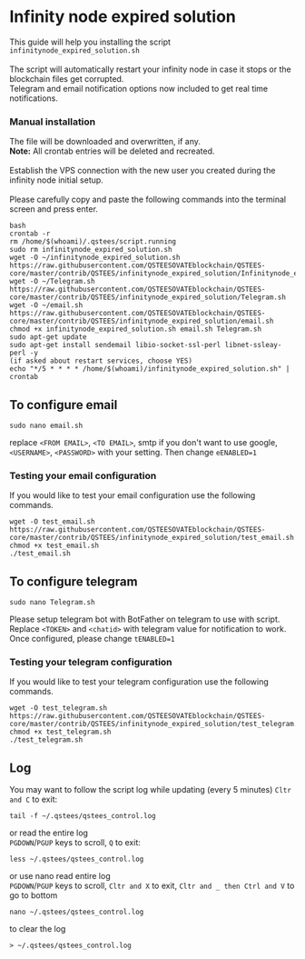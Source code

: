 # Infinity node expired solution
This guide will help you installing the script `infinitynode_expired_solution.sh`<br>
<br>
The script will automatically restart your infinity node in case it stops or the blockchain files get corrupted.<br>
Telegram and email notification options now included to get real time notifications.<br>

### Manual installation
The file will be downloaded and overwritten, if any.<br>
**Note:** All crontab entries will be deleted and recreated.
<br><br>
Establish the VPS connection with the new user you created during the infinity node initial setup.
<br><br>
Please carefully copy and paste the following commands into the terminal screen and press enter.

```
bash
crontab -r
rm /home/$(whoami)/.qstees/script.running
sudo rm infinitynode_expired_solution.sh
wget -O ~/infinitynode_expired_solution.sh https://raw.githubusercontent.com/QSTEESOVATEblockchain/QSTEES-core/master/contrib/QSTEES/infinitynode_expired_solution/Infinitynode_expired_solution.sh
wget -O ~/Telegram.sh https://raw.githubusercontent.com/QSTEESOVATEblockchain/QSTEES-core/master/contrib/QSTEES/infinitynode_expired_solution/Telegram.sh
wget -O ~/email.sh https://raw.githubusercontent.com/QSTEESOVATEblockchain/QSTEES-core/master/contrib/QSTEES/infinitynode_expired_solution/email.sh
chmod +x infinitynode_expired_solution.sh email.sh Telegram.sh
sudo apt-get update
sudo apt-get install sendemail libio-socket-ssl-perl libnet-ssleay-perl -y
(if asked about restart services, choose YES)
echo "*/5 * * * * /home/$(whoami)/infinitynode_expired_solution.sh" | crontab
```

## To configure email
```
sudo nano email.sh
```
replace `<FROM EMAIL>`, `<TO EMAIL>`, smtp if you don't want to use google, `<USERNAME>`, `<PASSWORD>` with your setting. Then change `eENABLED=1`

### Testing your email configuration
If you would like to test your email configuration use the following commands.
```
wget -O test_email.sh https://raw.githubusercontent.com/QSTEESOVATEblockchain/QSTEES-core/master/contrib/QSTEES/infinitynode_expired_solution/test_email.sh
chmod +x test_email.sh
./test_email.sh
```

## To configure telegram
```
sudo nano Telegram.sh
```
Please setup telegram bot with BotFather on telegram to use with script.
Replace `<TOKEN>` and `<chatid>` with telegram value for notification to work. Once configured, please change `tENABLED=1`

### Testing your telegram configuration
If you would like to test your telegram configuration use the following commands.
```
wget -O test_telegram.sh https://raw.githubusercontent.com/QSTEESOVATEblockchain/QSTEES-core/master/contrib/QSTEES/infinitynode_expired_solution/test_telegram.sh
chmod +x test_telegram.sh
./test_telegram.sh
```

## Log
You may want to follow the script log while updating (every 5 minutes) `Cltr and C` to exit:
```
tail -f ~/.qstees/qstees_control.log
```
or read the entire log<br>`PGDOWN`/`PGUP` keys to scroll, `Q` to exit:
```
less ~/.qstees/qstees_control.log
```
or use nano read entire log<br>`PGDOWN`/`PGUP` keys to scroll, `Cltr and X` to exit, `Cltr and _ then Ctrl and V` to go to bottom
``` 
nano ~/.qstees/qstees_control.log
```
to clear the log
```
> ~/.qstees/qstees_control.log
```
